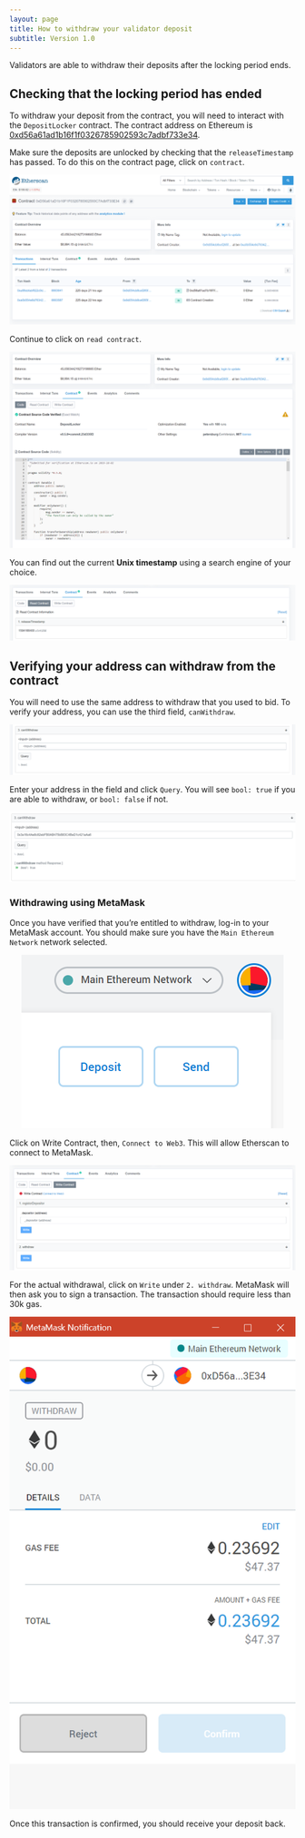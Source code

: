 ```yaml
---
layout: page
title: How to withdraw your validator deposit
subtitle: Version 1.0
---
```


Validators are able to withdraw their deposits after the locking period ends.

## Checking that the locking period has ended
To withdraw your deposit from the contract, you will need to interact with the `DepositLocker` contract. The contract address on Ethereum is [0xd56a61ad1b16f1f0326785902593c7adbf733e34](https://etherscan.io/address/0xd56a61ad1b16f1f0326785902593c7adbf733e34).

Make sure the deposits are unlocked by checking that the `releaseTimestamp` has passed. To do this on the contract page, click on `contract`.

<center><a class="vdw_a" href="../../assets/images/validator_deposit_withdraw/validator_deposit01.png"><img class="vdw_img" src="../../assets/images/validator_deposit_withdraw/validator_deposit01.png"></a></center>

Continue to click on `read contract`.

<center><a class="vdw_a" href="../../assets/images/validator_deposit_withdraw/validator_deposit02.png"><img class="vdw_img" src="../../assets/images/validator_deposit_withdraw/validator_deposit02.png"></a></center>

You can find out the current **Unix timestamp** using a search engine of your choice.

<center><a class="vdw_a" href="../../assets/images/validator_deposit_withdraw/validator_deposit03.png"><img class="vdw_img" src="../../assets/images/validator_deposit_withdraw/validator_deposit03.png"></a></center>

## Verifying your address can withdraw from the contract
You will need to use the same address to withdraw that you used to bid.
To verify your address, you can use the third field, `canWithdraw`.

<center><a class="vdw_a" href="../../assets/images/validator_deposit_withdraw/validator_deposit04.png"><img class="vdw_img" src="../../assets/images/validator_deposit_withdraw/validator_deposit04.png"></a></center>

Enter your address in the field and click `Query`. You will see `bool: true` if you are able to withdraw, or `bool: false` if not.

<center><a class="vdw_a" href="../../assets/images/validator_deposit_withdraw/validator_deposit05.png"><img class="vdw_img" src="../../assets/images/validator_deposit_withdraw/validator_deposit05.png"></a></center>

### Withdrawing using MetaMask
Once you have verified that you’re entitled to withdraw, log-in to your MetaMask account. You should make sure you have the `Main Ethereum Network` network selected.

<center><a class="vdw_a" href="../../assets/images/validator_deposit_withdraw/validator_deposit06.png"><img class="vdw_img" src="../../assets/images/validator_deposit_withdraw/validator_deposit06.png"></a></center>

Click on Write Contract, then, `Connect to Web3`. This will allow Etherscan to connect to MetaMask.

<center><a class="vdw_a" href="../../assets/images/validator_deposit_withdraw/validator_deposit07.png"><img class="vdw_img" src="../../assets/images/validator_deposit_withdraw/validator_deposit07.png"></a></center>

For the actual withdrawal, click on `Write` under `2. withdraw`. MetaMask will then ask you to sign a transaction. The transaction should require less than 30k gas.

<center><a class="vdw_a" href="../../assets/images/validator_deposit_withdraw/validator_deposit08.png"><img class="vdw_img" src="../../assets/images/validator_deposit_withdraw/validator_deposit08.png"></a></center>

Once this transaction is confirmed, you should receive your deposit back.
